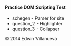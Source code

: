 #### Practice DOM Scripting Test

- schegen - Parser for site
- question_2 - Highlighter
- question_3 - Collapser

&copy; 2014 Edwin Villanueva